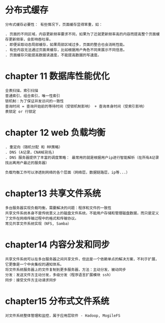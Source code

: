 # 分布式缓存   

    分布式缓存必要性： 有些情况下，页面缓存显得笨重，如：   
    
    . 页面的不同区域，内容更新频率要求不同，如果为了迁就更新频率高的内容而提高整个页面缓存更新频率，会影响吞吐率。   
    . 即便采取动态局部缓存，如果局部区域过多，页面的整合也会消耗性能。   
    . 有些内容无法通过页面来缓存，比如根据用户角色不同来展示不同信息。   
    . 页面缓存只能提高数据读速度，不能提高数据的写速度。  


# chapter 11 数据库性能优化   

    全表扫描，索引扫描  
    普通索引，组合索引，唯一性索引   
    锁机制：为了保证并发访问的一致性   
    查询时间 = 查询开始前的等待时间（受锁机制影响） + 查询本身时间（受索引影响）  
    表锁定 or 行锁定   


# chapter 12 web 负载均衡   

    . 重定向（随机分配 和 RR策略）  
    . DNS (A记录，CNANE别名)  
    . DNS 服务器提供了丰富的调度策略： 最常用的就是根据用户ip进行智能解析（在所有A记录找出离用户最近的服务器）   

    负载均衡工作可以渗透到网络的各个层面（网络层，数据链路层，ip等...）  


# chapter13 共享文件系统   
 
    多台服务器实现负载均衡，需要解决的问题：程序和文件的一致性   
    共享文件系统本身不是传统意义上的磁盘文件系统，不能用户存储和管理磁盘数据，而只是定义了文件在网络传输过程中的格式和传输协议。   
    常见共享文件系统实现（NFS, Samba）

# chapter14 内容分发和同步   

    共享文件系统可以在多台服务器之间共享文件，但这是一个依赖单点的解决方案，不利于扩展，它更像是一个中央集权的通知体系。   
    将文件系统服务器上的文件复制到更多服务器，方法：主动分发、被动同步   
    分发：发送文件方主动分发，多级分发（程序语言扩展模块 ssh）   
    同步：接受文件方主动请求同步   

# chapter15 分布式文件系统  

    对文件系统整体管理和监控，属于应用层软件 - Hadoop, MogileFS   
      

    

